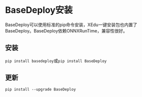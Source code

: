 # BaseDeploy安装

BaseDeploy可以使用标准的pip命令安装，XEdu一键安装包也内置了BaseDeploy。BaseDeploy依赖ONNXRunTime，兼容性很好。

## 安装

`pip install basedeploy`或`pip install BaseDeploy`

## 更新

`pip install --upgrade BaseDeploy`

